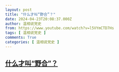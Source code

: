 ```yaml
---
layout: post
title: "什么才叫“野合”？"
date: 2024-04-23T20:08:37.000Z
author: 温相说党史
from: https://www.youtube.com/watch?v=l5VYmCTD7Hs
tags: [ 温相说党史 ]
comments: True
categories: [ 温相说党史 ]
---
```

<!--1713902917000-->
[什么才叫“野合”？](https://www.youtube.com/watch?v=l5VYmCTD7Hs)
------

<div>

</div>
